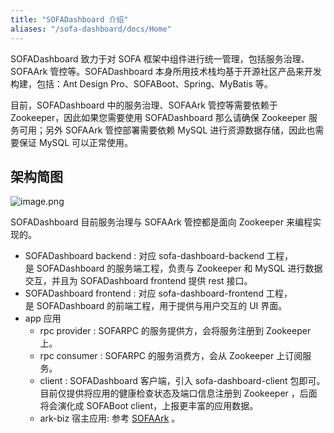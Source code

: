 ```yaml
---
title: "SOFADashboard 介绍"
aliases: "/sofa-dashboard/docs/Home"
---
```


SOFADashboard 致力于对 SOFA 框架中组件进行统一管理，包括服务治理、SOFAArk 管控等。SOFADashboard 本身所用技术栈均基于开源社区产品来开发构建，包括：Ant Design Pro、SOFABoot、Spring、MyBatis 等。

目前，SOFADashboard 中的服务治理、SOFAArk 管控等需要依赖于 Zookeeper，因此如果您需要使用 SOFADashboard 那么请确保 Zookeeper 服务可用；另外 SOFAArk 管控部署需要依赖 MySQL 进行资源数据存储，因此也需要保证 MySQL 可以正常使用。

## 架构简图

![image.png](https://img.alicdn.com/imgextra/i3/O1CN01qFO3qa282LVHXDfKH_!!6000000007874-2-tps-1040-548.png)

SOFADashboard 目前服务治理与 SOFAArk 管控都是面向 Zookeeper 来编程实现的。

* SOFADashboard backend  : 对应 sofa-dashboard-backend 工程，是 SOFADashboard 的服务端工程，负责与 Zookeeper 和 MySQL 进行数据交互，并且为 SOFADashboard frontend 提供 rest 接口。
* SOFADashboard frontend : 对应 sofa-dashboard-frontend 工程，是 SOFADashboard 的前端工程，用于提供与用户交互的 UI 界面。
* app 应用
  * rpc provider : SOFARPC 的服务提供方，会将服务注册到 Zookeeper 上。
  * rpc consumer : SOFARPC 的服务消费方，会从 Zookeeper 上订阅服务。
  * client : SOFADashboard 客户端，引入 sofa-dashboard-client 包即可。目前仅提供将应用的健康检查状态及端口信息注册到 Zookeeper ，后面将会演化成 SOFABoot client，上报更丰富的应用数据。
  * ark-biz 宿主应用: 参考 [SOFAArk](https://www.sofastack.tech/sofa-boot/docs/sofa-ark-ark-config) 。
